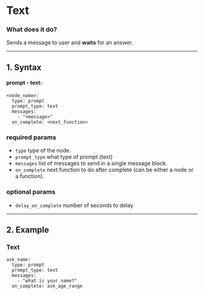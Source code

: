 # Text

### What does it do?
Sends a message to user and **waits** for an answer.
___
## 1. Syntax
#### prompt - text:
```
<node_name>:
  type: prompt
  prompt_type: text
  messages:
    - "<message>"
  on_complete: <next_function>
```

### required params
- `type` type of the node.
- `prompt_type` what type of prompt (text)
- `messages` list of messages to send in a single message block.
- `on_complete` next function to do after complete (can be either a node or a function).

### optional params
- `delay_on_complete` number of seconds to delay

___
## 2. Example
### Text
```
ask_name:
  type: prompt
  prompt_type: text
  messages:
    - "what is your name?"
  on_complete: ask_age_range
```